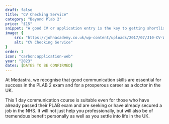```yaml
---
draft: false
title: "CV Checking Service"
category: "Beyond Plab 2"
price: "£15"
snippet: "A good CV or application entry is the key to getting shortlisted for a job."
image: {
    src: "https://johnacademy.co.uk/wp-content/uploads/2017/07/J10-CV-WRITING-AND-INTERVIEW-SKILL-COURSE.jpg",
    alt: "CV Checking Service"
}
order: 1
icon: "carbon:application-web"
year: "2023"
dates: [DATES TO BE CONFIRMED]
---
```


At Medastra, we recognise that good communication skills are essential for success in the PLAB 2 exam and for a prosperous career as a doctor in the UK.

This 1 day communication course is suitable even for those who have already passed their PLAB exam and are seeking or have already secured a job in the NHS. It will not just help you professionally, but will also be of tremendous benefit personally as well as you settle into life in the UK.